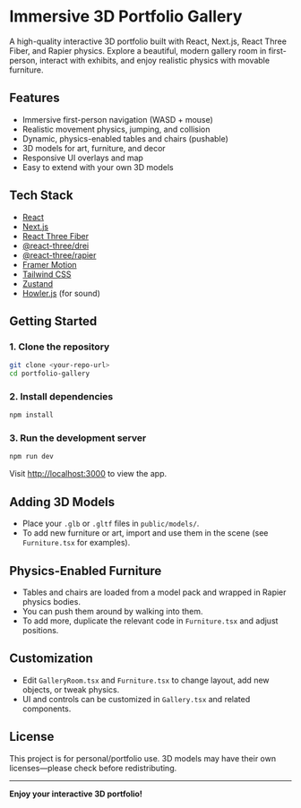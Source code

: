 # Immersive 3D Portfolio Gallery

A high-quality interactive 3D portfolio built with React, Next.js, React Three Fiber, and Rapier physics. Explore a beautiful, modern gallery room in first-person, interact with exhibits, and enjoy realistic physics with movable furniture.

## Features
- Immersive first-person navigation (WASD + mouse)
- Realistic movement physics, jumping, and collision
- Dynamic, physics-enabled tables and chairs (pushable)
- 3D models for art, furniture, and decor
- Responsive UI overlays and map
- Easy to extend with your own 3D models

## Tech Stack
- [React](https://reactjs.org/)
- [Next.js](https://nextjs.org/)
- [React Three Fiber](https://docs.pmnd.rs/react-three-fiber/getting-started/introduction)
- [@react-three/drei](https://docs.pmnd.rs/drei/introduction)
- [@react-three/rapier](https://pmndrs.github.io/react-three-rapier/)
- [Framer Motion](https://www.framer.com/motion/)
- [Tailwind CSS](https://tailwindcss.com/)
- [Zustand](https://docs.pmnd.rs/zustand/getting-started/introduction)
- [Howler.js](https://howlerjs.com/) (for sound)

## Getting Started

### 1. Clone the repository
```sh
git clone <your-repo-url>
cd portfolio-gallery
```

### 2. Install dependencies
```sh
npm install
```

### 3. Run the development server
```sh
npm run dev
```
Visit [http://localhost:3000](http://localhost:3000) to view the app.

## Adding 3D Models
- Place your `.glb` or `.gltf` files in `public/models/`.
- To add new furniture or art, import and use them in the scene (see `Furniture.tsx` for examples).

## Physics-Enabled Furniture
- Tables and chairs are loaded from a model pack and wrapped in Rapier physics bodies.
- You can push them around by walking into them.
- To add more, duplicate the relevant code in `Furniture.tsx` and adjust positions.

## Customization
- Edit `GalleryRoom.tsx` and `Furniture.tsx` to change layout, add new objects, or tweak physics.
- UI and controls can be customized in `Gallery.tsx` and related components.

## License
This project is for personal/portfolio use. 3D models may have their own licenses—please check before redistributing.

---

**Enjoy your interactive 3D portfolio!**
